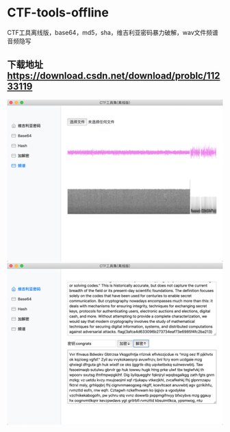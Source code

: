 # CTF-tools-offline
CTF工具离线版，base64，md5，sha，维吉利亚密码暴力破解，wav文件频谱音频隐写
## 下载地址 https://download.csdn.net/download/problc/11233119
<img src="01.png"></img>
<img src="02.png"></img>
